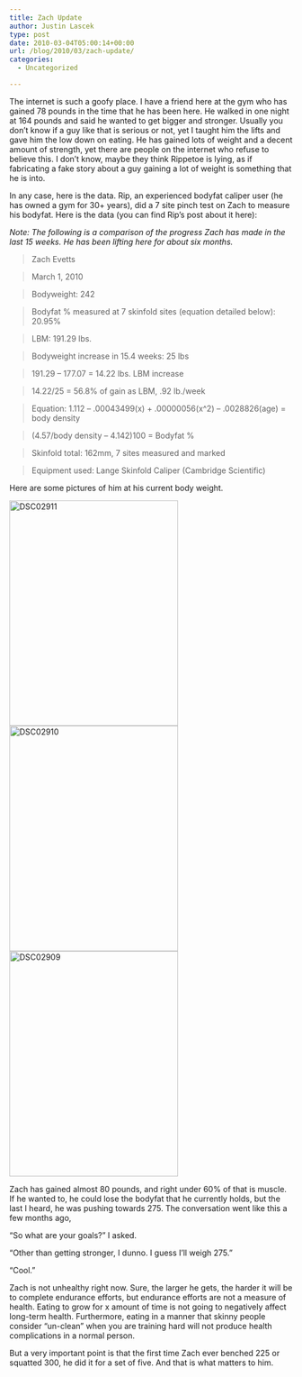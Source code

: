```yaml
---
title: Zach Update
author: Justin Lascek
type: post
date: 2010-03-04T05:00:14+00:00
url: /blog/2010/03/zach-update/
categories:
  - Uncategorized

---
```

The internet is such a goofy place. I have a friend here at the gym who has gained 78 pounds in the time that he has been here. He walked in one night at 164 pounds and said he wanted to get bigger and stronger. Usually you don’t know if a guy like that is serious or not, yet I taught him the lifts and gave him the low down on eating. He has gained lots of weight and a decent amount of strength, yet there are people on the internet who refuse to believe this. I don’t know, maybe they think Rippetoe is lying, as if fabricating a fake story about a guy gaining a lot of weight is something that he is into.
  

  
In any case, here is the data. Rip, an experienced bodyfat caliper user (he has owned a gym for 30+ years), did a 7 site pinch test on Zach to measure his bodyfat. Here is the data (you can find Rip’s post about it here):
  
_Note: The following is a comparison of the progress Zach has made in the last 15 weeks. He has been lifting here for about six months._ 
  


> Zach Evetts
  
> March 1, 2010
  
> Bodyweight: 242
  
> Bodyfat % measured at 7 skinfold sites (equation detailed below): 20.95%
  
> LBM: 191.29 lbs.
  
> Bodyweight increase in 15.4 weeks: 25 lbs
  
> 191.29 &#8211; 177.07 = 14.22 lbs. LBM increase
  
> 14.22/25 = 56.8% of gain as LBM, .92 lb./week
  
> 
  
> Equation: 1.112 &#8211; .00043499(x) + .00000056(x^2) &#8211; .0028826(age) = body density
  
> 
  
> (4.57/body density &#8211; 4.142)100 = Bodyfat %
  
> Skinfold total: 162mm, 7 sites measured and marked
  
> 
  
> Equipment used: Lange Skinfold Caliper (Cambridge Scientific)

Here are some pictures of him at his current body weight.
  

  
<img data-attachment-id="1338" data-permalink="/blog/2010/03/zach-update/dsc02911/" data-orig-file="/2010/03/DSC02911.JPG" data-orig-size="480,640" data-comments-opened="1" data-image-meta="{&quot;aperture&quot;:&quot;3.2&quot;,&quot;credit&quot;:&quot;&quot;,&quot;camera&quot;:&quot;DSC-P72&quot;,&quot;caption&quot;:&quot;&quot;,&quot;created_timestamp&quot;:&quot;1267499968&quot;,&quot;copyright&quot;:&quot;&quot;,&quot;focal_length&quot;:&quot;6.9&quot;,&quot;iso&quot;:&quot;100&quot;,&quot;shutter_speed&quot;:&quot;0.0769230769231&quot;,&quot;title&quot;:&quot;&quot;}" data-image-title="DSC02911" data-image-description="" data-medium-file="/2010/03/DSC02911-300x400.jpg" data-large-file="/2010/03/DSC02911.JPG" src="/2010/03/DSC02911-300x400.jpg" alt="DSC02911" title="DSC02911" width="300" height="400" class="aligncenter size-medium wp-image-1338" srcset="/2010/03/DSC02911-300x400.jpg 300w, /2010/03/DSC02911.JPG 480w" sizes="(max-width: 300px) 100vw, 300px" />
  

  
<img data-attachment-id="1339" data-permalink="/blog/2010/03/zach-update/dsc02910/" data-orig-file="/2010/03/DSC02910.JPG" data-orig-size="480,640" data-comments-opened="1" data-image-meta="{&quot;aperture&quot;:&quot;2.8&quot;,&quot;credit&quot;:&quot;&quot;,&quot;camera&quot;:&quot;DSC-P72&quot;,&quot;caption&quot;:&quot;&quot;,&quot;created_timestamp&quot;:&quot;1267499929&quot;,&quot;copyright&quot;:&quot;&quot;,&quot;focal_length&quot;:&quot;6&quot;,&quot;iso&quot;:&quot;100&quot;,&quot;shutter_speed&quot;:&quot;0.0666666666667&quot;,&quot;title&quot;:&quot;&quot;}" data-image-title="DSC02910" data-image-description="" data-medium-file="/2010/03/DSC02910-300x400.jpg" data-large-file="/2010/03/DSC02910.JPG" src="/2010/03/DSC02910-300x400.jpg" alt="DSC02910" title="DSC02910" width="300" height="400" class="aligncenter size-medium wp-image-1339" srcset="/2010/03/DSC02910-300x400.jpg 300w, /2010/03/DSC02910.JPG 480w" sizes="(max-width: 300px) 100vw, 300px" />
  

  
<img data-attachment-id="1340" data-permalink="/blog/2010/03/zach-update/dsc02909/" data-orig-file="/2010/03/DSC02909.JPG" data-orig-size="480,640" data-comments-opened="1" data-image-meta="{&quot;aperture&quot;:&quot;2.8&quot;,&quot;credit&quot;:&quot;&quot;,&quot;camera&quot;:&quot;DSC-P72&quot;,&quot;caption&quot;:&quot;&quot;,&quot;created_timestamp&quot;:&quot;1267499921&quot;,&quot;copyright&quot;:&quot;&quot;,&quot;focal_length&quot;:&quot;6&quot;,&quot;iso&quot;:&quot;100&quot;,&quot;shutter_speed&quot;:&quot;0.0666666666667&quot;,&quot;title&quot;:&quot;&quot;}" data-image-title="DSC02909" data-image-description="" data-medium-file="/2010/03/DSC02909-300x400.jpg" data-large-file="/2010/03/DSC02909.JPG" src="/2010/03/DSC02909-300x400.jpg" alt="DSC02909" title="DSC02909" width="300" height="400" class="aligncenter size-medium wp-image-1340" srcset="/2010/03/DSC02909-300x400.jpg 300w, /2010/03/DSC02909.JPG 480w" sizes="(max-width: 300px) 100vw, 300px" />
  

  
Zach has gained almost 80 pounds, and right under 60% of that is muscle. If he wanted to, he could lose the bodyfat that he currently holds, but the last I heard, he was pushing towards 275. The conversation went like this a few months ago,
  
&#8220;So what are your goals?&#8221; I asked.
  
&#8220;Other than getting stronger, I dunno. I guess I&rsquo;ll weigh 275.&#8221;
  
&#8220;Cool.&#8221;
  

  
Zach is not unhealthy right now. Sure, the larger he gets, the harder it will be to complete endurance efforts, but endurance efforts are not a measure of health. Eating to grow for x amount of time is not going to negatively affect long-term health. Furthermore, eating in a manner that skinny people consider &#8220;un-clean&#8221; when you are training hard will not produce health complications in a normal person.
  

  
But a very important point is that the first time Zach ever benched 225 or squatted 300, he did it for a set of five. And that is what matters to him.
